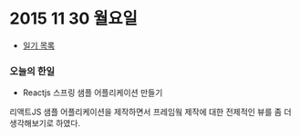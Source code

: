 # 2015 11 30 월요일

- [일기 목록](../Diary.md)

### 오늘의 한일

 - Reactjs 스프링 샘플 어플리케이션 만들기

리액트JS 샘플 어플리케이션을 제작하면서 프레임웤 제작에 대한 전제적인 뷰를 좀 더 생각해보기로 하였다.









